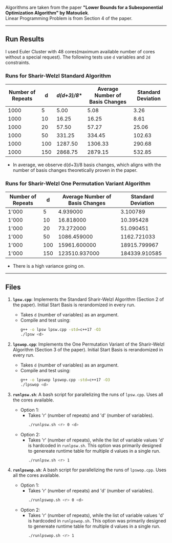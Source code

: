 Algorithms are taken from the paper **"Lower Bounds for a Subexponential Optimization Algorithm" by Matoušek**.  
Linear Programming Problem is from Section 4 of the paper.

---

## Run Results

I used Euler Cluster with 48 cores(maximum available number of cores without a special request).
The following tests use `d` variables and `2d` constraints.  

### Runs for **Sharir-Welzl Standard Algorithm**

| **Number of Repeats** | **d** | **d*(d+3)/8** | **Average Number of Basis Changes** | **Standard Deviation** |
|------------------------|-------|---------------|-------------------------------------|------------------------|
| 1000 | 5 | 5.00 | 5.08 | 3.26 |
| 1000 | 10 | 16.25 | 16.25 | 8.61 |
| 1000 | 20 | 57.50 | 57.27 | 25.06 |
| 1000 | 50 | 331.25 | 334.45 | 102.63 |
| 1000 | 100 | 1287.50 | 1306.33 | 290.68 |
| 1000 | 150 | 2868.75 | 2879.15 | 532.85 |

- In average, we observe d(d+3)/8 basis changes, which aligns with the number of basis changes theoretically proven in the paper.


### Runs for **Sharir-Welzl One Permutation Variant Algorithm**

| **Number of Repeats** | **d**   | **Average Number of Basis Changes** | **Standard Deviation** |
|---------------------|---------|-------------------------------------| ---------------|
| 1'000 | 5 | 4.939000 | 3.100789 | 
| 1'000 | 10 | 16.818000 | 10.395428 |
| 1'000 | 20 | 73.272000 | 51.090451 |
| 1'000 | 50 | 1086.459000 | 1162.721033 | 
| 1'000 | 100 | 15961.600000 | 18915.799967 |
| 1'000 | 150 | 123510.937000 | 184339.910585 |

- There is a high variance going on.

---


## Files

1. **`lpsw.cpp`**: Implements the Standard Sharir-Welzl Algorithm (Section 2 of the paper). Initial Start Basis is rerandomized in every run.
   - Takes `d` (number of variables) as an argument.
   - Compile and test using:
     ```bash
     g++ -o lpsw lpsw.cpp -std=c++17 -O3
     ./lpsw <d>
     ```

2. **`lpswop.cpp`**: Implements the One Permutation Variant of the Sharir-Welzl Algorithm (Section 3 of the paper). Initial Start Basis is rerandomized in every run.
   - Takes `d` (number of variables) as an argument.
   - Compile and test using:
     ```bash
     g++ -o lpswop lpswop.cpp -std=c++17 -O3
     ./lpswop <d>
     ```

3. **`runlpsw.sh`**: A bash script for parallelizing the runs of `lpsw.cpp`. Uses all the cores available.
   - Option 1:
       - Takes 'r' (number of repeats) and 'd' (number of variables).
         ```bash
         ./runlpsw.sh <r> 0 <d>
         ```
   - Option 2:
       - Takes 'r' (number of repeats), while the list of variable values 'd' is hardcoded in `runlpsw.sh`. This option was primarily designed to genereate runtime table for multiple d values in a single run.
         ```bash
         ./runlpsw.sh <r> 1
         ```
      
4. **`runlpswop.sh`**: A bash script for parallelizing the runs of `lpswop.cpp`. Uses all the cores available.
   - Option 1:
       - Takes 'r' (number of repeats) and 'd' (number of variables).
         ```bash
         ./runlpswop.sh <r> 0 <d>
         ```
   - Option 2:
       - Takes 'r' (number of repeats), while the list of variable values 'd' is hardcoded in `runlpswop.sh`. This option was primarily designed to genereate runtime table for multiple d values in a single run.
         ```bash
         ./runlpswop.sh <r> 1
         ```


